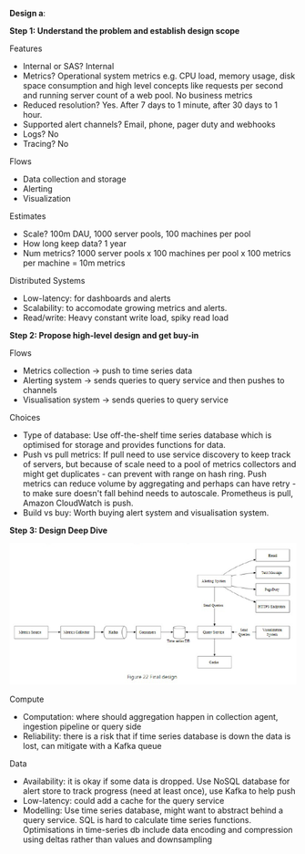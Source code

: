 **Design a**:

**Step 1: Understand the problem and establish design scope**

Features
* Internal or SAS? Internal
* Metrics? Operational system metrics e.g. CPU load, memory usage, disk space consumption and high level concepts like requests per second and running server count of a web pool. No business metrics
* Reduced resolution? Yes. After 7 days to 1 minute, after 30 days to 1 hour.
* Supported alert channels? Email, phone, pager duty and webhooks
* Logs? No
* Tracing? No

Flows
* Data collection and storage
* Alerting
* Visualization

Estimates
* Scale? 100m DAU, 1000 server pools, 100 machines per pool
* How long keep data? 1 year
* Num metrics? 1000 server pools x 100 machines per pool x 100 metrics per machine = 10m metrics

Distributed Systems
* Low-latency: for dashboards and alerts
* Scalability: to accomodate growing metrics and alerts. 
* Read/write: Heavy constant write load, spiky read load

**Step 2: Propose high-level design and get buy-in**

Flows
* Metrics collection -> push to time series data
* Alerting system -> sends queries to query service and then pushes to channels
* Visualisation system -> sends queries to query service

Choices
* Type of database: Use off-the-shelf time series database which is optimised for storage and provides functions for data.
* Push vs pull metrics: If pull need to use service discovery to keep track of servers, but because of scale need to a pool of metrics collectors and might get duplicates - can prevent with range on hash ring. Push metrics can reduce volume by aggregating and perhaps can have retry - to make sure doesn't fall behind needs to autoscale. Prometheus is pull, Amazon CloudWatch is push.
* Build vs buy: Worth buying alert system and visualisation system.

**Step 3: Design Deep Dive**

![image info](./../../../../images/metrics.png)

Compute
* Computation: where should aggregation happen in collection agent, ingestion pipeline or query side
* Reliability: there is a risk that if time series database is down the data is lost, can mitigate with a Kafka queue

Data
* Availability: it is okay if some data is dropped. Use NoSQL database for alert store to track progress (need at least once), use Kafka to help push
* Low-latency: could add a cache for the query service
* Modelling: Use time series database, might want to abstract behind a query service. SQL is hard to calculate time series functions. Optimisations in time-series db include data encoding and compression using deltas rather than values and downsampling
